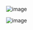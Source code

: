 ![image](https://github.com/juniorjunco/Quiz-App/assets/113650785/8d0de7ef-dd25-455b-8a30-934cd514bfc8)

![image](https://github.com/juniorjunco/Quiz-App/assets/113650785/792f9dce-d2e5-487f-ba2e-fde8fbb3bc19)

